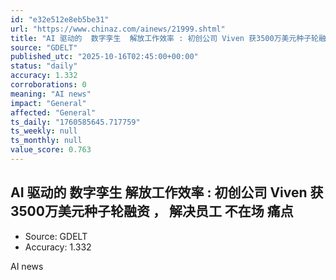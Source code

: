 ```yaml
---
id: "e32e512e8eb5be31"
url: "https://www.chinaz.com/ainews/21999.shtml"
title: "AI 驱动的  数字孪生  解放工作效率 : 初创公司 Viven 获3500万美元种子轮融资 ， 解决员工  不在场  痛点"
source: "GDELT"
published_utc: "2025-10-16T02:45:00+00:00"
status: "daily"
accuracy: 1.332
corroborations: 0
meaning: "AI news"
impact: "General"
affected: "General"
ts_daily: "1760585645.717759"
ts_weekly: null
ts_monthly: null
value_score: 0.763
---
```

## AI 驱动的  数字孪生  解放工作效率 : 初创公司 Viven 获3500万美元种子轮融资 ， 解决员工  不在场  痛点

- Source: GDELT
- Accuracy: 1.332

AI news
